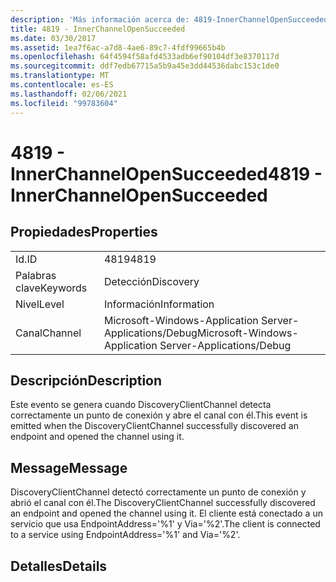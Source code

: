 ```yaml
---
description: 'Más información acerca de: 4819-InnerChannelOpenSucceeded'
title: 4819 - InnerChannelOpenSucceeded
ms.date: 03/30/2017
ms.assetid: 1ea7f6ac-a7d8-4ae6-89c7-4fdf99665b4b
ms.openlocfilehash: 64f4594f58afd4533adb6ef90104df3e8370117d
ms.sourcegitcommit: ddf7edb67715a5b9a45e3dd44536dabc153c1de0
ms.translationtype: MT
ms.contentlocale: es-ES
ms.lasthandoff: 02/06/2021
ms.locfileid: "99783604"
---
```

# <a name="4819---innerchannelopensucceeded"></a><span data-ttu-id="bec61-103">4819 - InnerChannelOpenSucceeded</span><span class="sxs-lookup"><span data-stu-id="bec61-103">4819 - InnerChannelOpenSucceeded</span></span>

## <a name="properties"></a><span data-ttu-id="bec61-104">Propiedades</span><span class="sxs-lookup"><span data-stu-id="bec61-104">Properties</span></span>  
  
|||  
|-|-|  
|<span data-ttu-id="bec61-105">Id.</span><span class="sxs-lookup"><span data-stu-id="bec61-105">ID</span></span>|<span data-ttu-id="bec61-106">4819</span><span class="sxs-lookup"><span data-stu-id="bec61-106">4819</span></span>|  
|<span data-ttu-id="bec61-107">Palabras clave</span><span class="sxs-lookup"><span data-stu-id="bec61-107">Keywords</span></span>|<span data-ttu-id="bec61-108">Detección</span><span class="sxs-lookup"><span data-stu-id="bec61-108">Discovery</span></span>|  
|<span data-ttu-id="bec61-109">Nivel</span><span class="sxs-lookup"><span data-stu-id="bec61-109">Level</span></span>|<span data-ttu-id="bec61-110">Información</span><span class="sxs-lookup"><span data-stu-id="bec61-110">Information</span></span>|  
|<span data-ttu-id="bec61-111">Canal</span><span class="sxs-lookup"><span data-stu-id="bec61-111">Channel</span></span>|<span data-ttu-id="bec61-112">Microsoft-Windows-Application Server-Applications/Debug</span><span class="sxs-lookup"><span data-stu-id="bec61-112">Microsoft-Windows-Application Server-Applications/Debug</span></span>|  
  
## <a name="description"></a><span data-ttu-id="bec61-113">Descripción</span><span class="sxs-lookup"><span data-stu-id="bec61-113">Description</span></span>  

 <span data-ttu-id="bec61-114">Este evento se genera cuando DiscoveryClientChannel detecta correctamente un punto de conexión y abre el canal con él.</span><span class="sxs-lookup"><span data-stu-id="bec61-114">This event is emitted when the DiscoveryClientChannel successfully discovered an endpoint and opened the channel using it.</span></span>  
  
## <a name="message"></a><span data-ttu-id="bec61-115">Message</span><span class="sxs-lookup"><span data-stu-id="bec61-115">Message</span></span>  

 <span data-ttu-id="bec61-116">DiscoveryClientChannel detectó correctamente un punto de conexión y abrió el canal con él.</span><span class="sxs-lookup"><span data-stu-id="bec61-116">The DiscoveryClientChannel successfully discovered an endpoint and opened the channel using it.</span></span> <span data-ttu-id="bec61-117">El cliente está conectado a un servicio que usa EndpointAddress='%1' y Via='%2'.</span><span class="sxs-lookup"><span data-stu-id="bec61-117">The client is connected to a service using EndpointAddress='%1' and Via='%2'.</span></span>  
  
## <a name="details"></a><span data-ttu-id="bec61-118">Detalles</span><span class="sxs-lookup"><span data-stu-id="bec61-118">Details</span></span>
